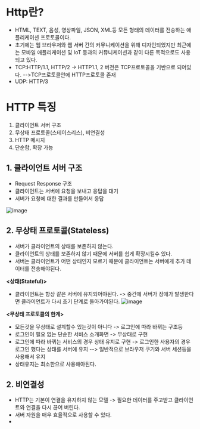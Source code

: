 __Http란?__
===============
- HTML, TEXT, 음성, 영상파일, JSON, XML등 모든 형태의 데이터를 전송하는 애플리케이션 프로토콜이다.
- 초기에는 웹 브라우저와 웹 서버 간의 커뮤니케이션을 위해 디자인되었지만 최근에는 모바일 애플리케이션 및 IoT 등과의 커뮤니케이션과 같이 다른 목적으로도 사용되고 있다. 
- TCP:HTTP/1.1, HTTP/2 -> HTTP1.1, 2 버전은 TCP프로토콜을 기반으로 되어있다. -->TCP프로토콜안에 HTTP프로토콜 존재
- UDP: HTTP/3 

__HTTP 특징__
===================
1. 클라이언트 서버 구조
2. 무상태 프로토콜(스테이스리스), 비연결성
3. HTTP 메시지
4. 단순함, 확장 가능

__1. 클라이언트 서버 구조__
------------------------------
- Request Response 구조
- 클라이언트는 서버에 요청을 보내고 응답을 대기
- 서버가 요청에 대한 결과를 만들어서 응답

![image](https://user-images.githubusercontent.com/96917871/154285201-1c0ff685-b296-4f74-ba39-27836fd5396f.png)

__2. 무상태 프로토콜(Stateless)__
-----------------------------------
- 서버가 클라이언트의 상태를 보존하지 않는다.
- 클라이언트의 상태를 보존하지 않기 때문에 서버를 쉽게 확장시킬수 있다.
- 서버는 클라이언트가 어떤 상태인지 모르기 때문에 클라이언트는 서버에게 추가 데이터를 전송해야된다.       

__<상태(Stateful)>__      
- 클라이언트는 항상 같은 서버에 유지되어야된다. -> 중간에 서버가 장애가 발생한다면 클라이언트가 다시 초기 단계로 돌아가야된다.
![image](https://user-images.githubusercontent.com/96917871/154286125-b172f6f0-65a2-4896-b7ea-b54b8a68ed10.png)

__<무상태 프로토콜의 한계>__    
- 모든것을 무상태로 설계할수 있는것이 아니다 -> 로그인에 따라 바뀌는 구조등
- 로그인이 필요 없는 단순한 서비스 소개화면 -> 무상태로 구현
- 로그인에 따라 바뀌는 서비스의 경우 상태 유지로 구현 -> 로그인한 사용자의 경우 로그인 했다는 상태를 서버에 유지 --> 일반적으로 브라우저 쿠기와 서버 세션등을 사용해서 유지
- 상태유지는 최소한으로 사용해야된다.

__2. 비연결성__
-----------------------
- HTTP는 기본이 연결을 유지하지 않는 모델 -> 필요한 데이터를 주고받고 클라이언트와 연결을 다시 끊어 버린다.
- 서버 자원을 매우 효율적으로 사용할 수 있다.
- 

